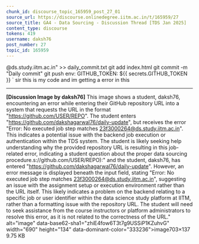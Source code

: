 ```yaml
---
chunk_id: discourse_topic_165959_post_27_01
source_url: https://discourse.onlinedegree.iitm.ac.in/t/165959/27
source_title: GA4 - Data Sourcing - Discussion Thread [TDS Jan 2025]
content_type: discourse
tokens: 419
username: daksh76
post_number: 27
topic_id: 165959
---
```


@ds.study.iitm.ac.in" &gt;&gt; daily_commit.txt
 git add index.html
 git commit -m "Daily commit"
 git push
 env:
 GITHUB_TOKEN: ${{ secrets.GITHUB_TOKEN }}
`
sir this is my code and im getting a error in this

---

**[Discussion Image by daksh76]** This image shows a student, daksh76, encountering an error while entering their GitHub repository URL into a system that requests the URL in the format "https://github.com/USER/REPO". The student enters "https://github.com/dakshagarwal76/daily-update", but receives the error "Error: No executed job step matches 23f3000264@ds.study.iitm.ac.in". This indicates a potential issue with the backend job execution or authentication within the TDS system. The student is likely seeking help understanding why the provided repository URL is resulting in this job-related error, indicating a student question about the proper data sourcing procedure.s://github.com/USER/REPO):" and the student, daksh76, has entered "https://github.com/dakshagarwal76/daily-update". However, an error message is displayed beneath the input field, stating "Error: No executed job step matches 23f3000264@ds.study.iitm.ac.in", suggesting an issue with the assignment setup or execution environment rather than the URL itself. This likely indicates a problem on the backend relating to a specific job or user identifier within the data science study platform at IITM, rather than a formatting issue with the repository URL. The student will need to seek assistance from the course instructors or platform administrators to resolve this error, as it is not related to the correctness of the URL." alt="image" data-base62-sha1="zhiE4fow6T3t7g9USSiP1KZuhvG" width="690" height="134" data-dominant-color="333236">image703×137 9.75 KB

